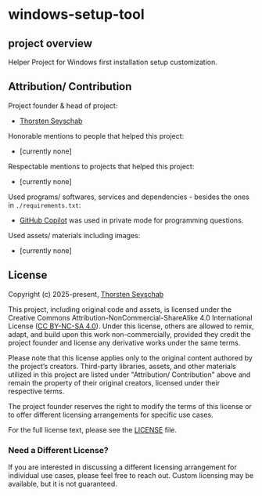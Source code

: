 # windows-setup-tool

## project overview

Helper Project for Windows first installation setup customization.

## Attribution/ Contribution

Project founder & head of project:

- [Thorsten Seyschab](https://todde.tv)

Honorable mentions to people that helped this project:

- \[currently none\]

Respectable mentions to projects that helped this project:

- \[currently none\]

Used programs/ softwares, services and dependencies - besides the ones in `./requirements.txt`:

- [GitHub Copilot](https://github.com/features/copilot) was used in private mode for programming questions.

Used assets/ materials including images:

- \[currently none\]

## License

Copyright (c) 2025-present, [Thorsten Seyschab](https://todde.tv)

This project, including original code and assets, is licensed under the Creative Commons Attribution-NonCommercial-ShareAlike 4.0 International License ([CC BY-NC-SA 4.0](https://creativecommons.org/licenses/by-nc-sa/4.0/)). Under this license, others are allowed to remix, adapt, and build upon this work non-commercially, provided they credit the project founder and license any derivative works under the same terms.

Please note that this license applies only to the original content authored by the project’s creators. Third-party libraries, assets, and other materials utilized in this project are listed under "Attribution/ Contribution" above and remain the property of their original creators, licensed under their respective terms.

The project founder reserves the right to modify the terms of this license or to offer different licensing arrangements for specific use cases.

For the full license text, please see the [LICENSE](./LICENSE.md) file.

### Need a Different License?

If you are interested in discussing a different licensing arrangement for individual use cases, please feel free to reach out. Custom licensing may be available, but it is not guaranteed.
